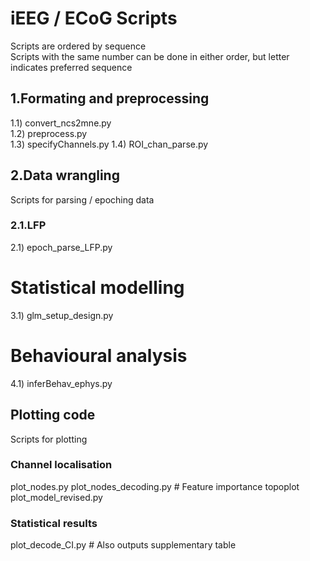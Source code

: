 # iEEG / ECoG Scripts  
Scripts are ordered by sequence  
Scripts with the same number can be done in either order, but letter indicates preferred sequence   

## 1.Formating and preprocessing  
1.1) convert_ncs2mne.py  
1.2) preprocess.py  
1.3) specifyChannels.py
1.4) ROI_chan_parse.py 

## 2.Data wrangling  
Scripts for parsing / epoching data  
### 2.1.LFP  
2.1) epoch_parse_LFP.py  

# Statistical modelling  
3.1) glm_setup_design.py  

# Behavioural analysis
4.1) inferBehav_ephys.py
## Plotting code
Scripts for plotting 
### Channel localisation
plot_nodes.py
plot_nodes_decoding.py # Feature importance topoplot
plot_model_revised.py

### Statistical results
plot_decode_CI.py # Also outputs supplementary table


